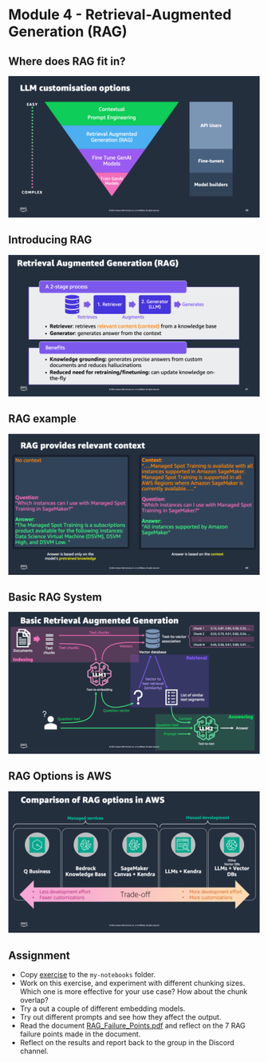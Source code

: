 # Module 4 - Retrieval-Augmented Generation (RAG)

## Where does RAG fit in?

![RAG in the scheme of Generative AI](./images/1-llm-customisation-options.png)

## Introducing RAG

![What is RAG?](./images/2-introducing-rag.png)

## RAG example

![Example with and without RAG](./images/3-rag-provides-context.png)

## Basic RAG System

![Basic RAG Architecture](./images/4-basic-rag-system.png)

## RAG Options is AWS

![RAG Options in AWS](./images/5-rag-options-in-aws.png)

## Assignment
- Copy [exercise](./basic-rag.ipynb) to the `my-notebooks` folder. 
- Work on this exercise, and experiment with different chunking sizes. Which one is more effective for your use case? How about the chunk overlap?
- Try a out a couple of different embedding models.
- Try out different prompts and see how they affect the output.
- Read the document [RAG_Failure_Points.pdf](./data/RAG_Failure_Points.pdf) and reflect on the 7 RAG failure points made in the document.
- Reflect on the results and report back to the group in the Discord channel.

